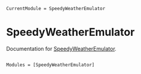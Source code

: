 ```@meta
CurrentModule = SpeedyWeatherEmulator
```

# SpeedyWeatherEmulator

Documentation for [SpeedyWeatherEmulator](https://github.com/SieglStefan/SpeedyWeatherEmulator.jl).

```@index
```

```@autodocs
Modules = [SpeedyWeatherEmulator]
```
